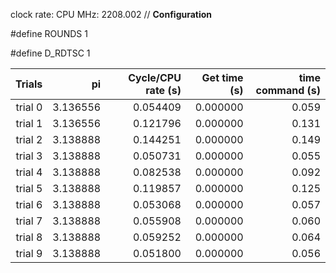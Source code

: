 clock rate:
CPU MHz:             2208.002
// **Configuration**

#define ROUNDS 1

#define D_RDTSC 1

| Trials | pi | Cycle/CPU rate (s) | Get time (s) | time command (s) |
|-:|-:|-:|-:|-:|
| trial 0 |  3.136556 | 0.054409 | 0.000000 | 0.059 |
| trial 1 |  3.136556 | 0.121796 | 0.000000 | 0.131 |
| trial 2 |  3.138888 | 0.144251 | 0.000000 | 0.149 |
| trial 3 |  3.138888 | 0.050731 | 0.000000 | 0.055 |
| trial 4 |  3.138888 | 0.082538 | 0.000000 | 0.092 |
| trial 5 |  3.138888 | 0.119857 | 0.000000 | 0.125 |
| trial 6 |  3.138888 | 0.053068 | 0.000000 | 0.057 |
| trial 7 |  3.138888 | 0.055908 | 0.000000 | 0.060 |
| trial 8 |  3.138888 | 0.059252 | 0.000000 | 0.064 |
| trial 9 |  3.138888 | 0.051800 | 0.000000 | 0.056 |
